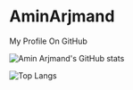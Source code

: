 # AminArjmand
My Profile On GitHub

![Amin Arjmand's GitHub stats](https://github-readme-stats.vercel.app/api?username=sibche2013&show_icons=true&theme=vue-dark)

![Top Langs](https://github-readme-stats.vercel.app/api/top-langs/?username=sibche2013&layout=compact&theme=vue-dark)
